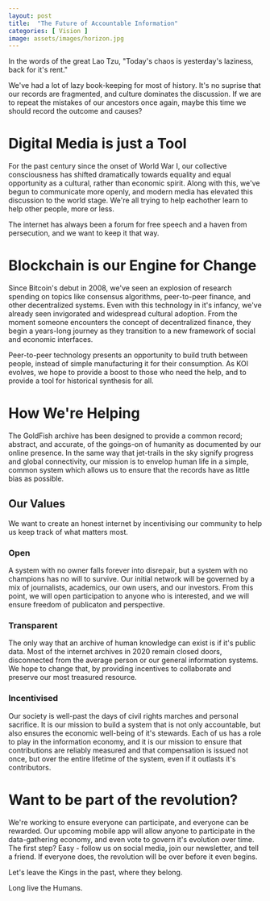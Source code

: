 ```yaml
---
layout: post
title:  "The Future of Accountable Information"
categories: [ Vision ]
image: assets/images/horizon.jpg
---
```

In the words of the great Lao Tzu, "Today's chaos is yesterday's laziness, back for it's rent."

We've had a lot of lazy book-keeping for most of history. It's no suprise that our records are fragmented, and culture dominates the discussion. If we are to repeat the mistakes of our ancestors once again, maybe this time we should record the outcome and causes?

# Digital Media is just a Tool
For the past century since the onset of World War I, our collective consciousness has shifted dramatically towards equality and equal opportunity as a cultural, rather than economic spirit. Along with this, we've begun to communicate more openly, and modern media has elevated this discussion to the world stage. We're all trying to help eachother learn to help other people, more or less.

The internet has always been a forum for free speech and a haven from persecution, and we want to keep it that way. 

# Blockchain is our Engine for Change
Since Bitcoin's debut in 2008, we've seen an explosion of research spending on topics like consensus algorithms, peer-to-peer finance, and other decentralized systems. Even with this technology in it's infancy, we've already seen invigorated and widespread cultural adoption. From the moment someone encounters the concept of decentralized finance, they begin a years-long journey as they transition to a new framework of social and economic interfaces. 

Peer-to-peer technology presents an opportunity to build truth between people, instead of simple manufacturing it for their consumption. As KOI evolves, we hope to provide a boost to those who need the help, and to provide a tool for historical synthesis for all.

# How We're Helping
The GoldFish archive has been designed to provide a common record; abstract, and accurate, of the goings-on of humanity as documented by our online presence. In the same way that jet-trails in the sky signify progress and global connectivity, our mission is to envelop human life in a simple, common system which allows us to ensure that the records have as little bias as possible.

## Our Values
We want to create an honest internet by incentivising our community to help us keep track of what matters most.

### Open 
A system with no owner falls forever into disrepair, but a system with no champions has no will to survive. Our initial network will be governed by a mix of journalists, academics, our own users, and our investors. From this point, we will open participation to anyone who is interested, and we will ensure freedom of publicaton and perspective.

### Transparent
The only way that an archive of human knowledge can exist is if it's public data. Most of the internet archives in 2020 remain closed doors, disconnected from the average person or our general information systems. We hope to change that, by providing incentives to collaborate and preserve our most treasured resource.

### Incentivised
Our society is well-past the days of civil rights marches and personal sacrifice. It is our mission to build a system that is not only accountable, but also ensures the economic well-being of it's stewards. Each of us has a role to play in the information economy, and it is our mission to ensure that contributions are reliably measured and that compensation is issued not once, but over the entire lifetime of the system, even if it outlasts it's contributors.

# Want to be part of the revolution?
We're working to ensure everyone can participate, and everyone can be rewarded. Our upcoming mobile app will allow anyone to participate in the data-gathering economy, and even vote to govern it's evolution over time. The first step? Easy - follow us on social media, join our newsletter, and tell a friend. If everyone does, the revolution will be over before it even begins. 

Let's leave the Kings in the past, where they belong. 

Long live the Humans. 
